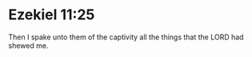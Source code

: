 # Ezekiel 11:25

Then I spake unto them of the captivity all the things that the LORD had shewed me.